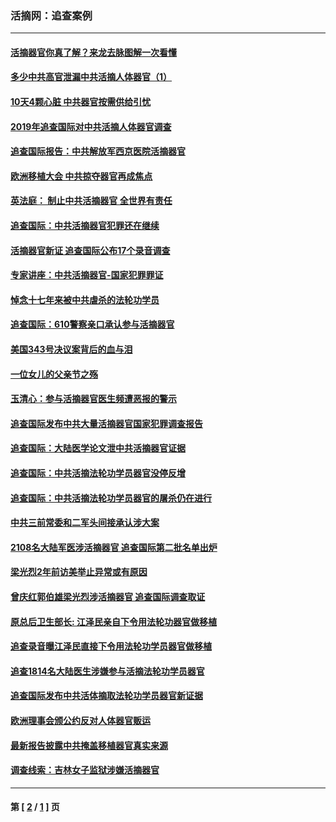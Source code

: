 ### 活摘网：追查案例
---
#### [活摘器官你真了解？来龙去脉图解一次看懂](../../pages/nf5880/n13013820.md?04260430) 
#### [多少中共高官泄漏中共活摘人体器官（1）](../../pages/nf5880/n12671234.md?04260430) 
#### [10天4颗心脏 中共器官按需供给引忧](../../pages/nf5880/n12326366.md?04260430) 
#### [2019年追查国际对中共活摘人体器官调查](../../pages/nf5880/n11917733.md?04260430) 
#### [追查国际报告：中共解放军西京医院活摘器官](../../pages/nf5880/n11838359.md?04260430) 
#### [欧洲移植大会 中共掠夺器官再成焦点](../../pages/nf5880/n11538883.md?04260430) 
#### [英法庭： 制止中共活摘器官 全世界有责任](../../pages/nf5880/n11330691.md?04260430) 
#### [追查国际：中共活摘器官犯罪还在继续](../../pages/nf5880/n11218301.md?04260430) 
#### [活摘器官新证 追查国际公布17个录音调查](../../pages/nf5880/n10897744.md?04260430) 
#### [专家讲座：中共活摘器官-国家犯罪罪证](../../pages/nf5880/n8828153.md?04260430) 
#### [悼念十七年来被中共虐杀的法轮功学员](../../pages/nf5880/n8124823.md?04260430) 
#### [追查国际：610警察亲口承认参与活摘器官](../../pages/nf5880/n8109067.md?04260430) 
#### [美国343号决议案背后的血与泪](../../pages/nf5880/n8020684.md?04260430) 
#### [一位女儿的父亲节之殇](../../pages/nf5880/n8014122.md?04260430) 
#### [玉清心：参与活摘器官医生频遭恶报的警示](../../pages/nf5880/n4637546.md?04260430) 
#### [追查国际发布中共大量活摘器官国家犯罪调查报告](../../pages/nf5880/n4613428.md?04260430) 
#### [追查国际：大陆医学论文泄中共活摘器官证据](../../pages/nf5880/n4608794.md?04260430) 
#### [追查国际：中共活摘法轮功学员器官没停反增](../../pages/nf5880/n4584075.md?04260430) 
#### [追查国际：中共活摘法轮功学员器官的屠杀仍在进行](../../pages/nf5880/n4299154.md?04260430) 
#### [中共三前常委和二军头间接承认涉大案](../../pages/nf5880/n4286244.md?04260430) 
#### [2108名大陆军医涉活摘器官 追查国际第二批名单出炉](../../pages/nf5880/n4284769.md?04260430) 
#### [梁光烈2年前访美举止异常或有原因](../../pages/nf5880/n4279686.md?04260430) 
#### [曾庆红郭伯雄梁光烈涉活摘器官 追查国际调查取证](../../pages/nf5880/n4278462.md?04260430) 
#### [原总后卫生部长: 江泽民亲自下令用法轮功器官做移植](../../pages/nf5880/n4263864.md?04260430) 
#### [追查录音曝江泽民直接下令用法轮功学员器官做移植](../../pages/nf5880/n4261268.md?04260430) 
#### [追查1814名大陆医生涉嫌参与活摘法轮功学员器官](../../pages/nf5880/n4259055.md?04260430) 
#### [追查国际发布中共活体摘取法轮功学员器官新证据](../../pages/nf5880/n4258255.md?04260430) 
#### [欧洲理事会颁公约反对人体器官贩运](../../pages/nf5880/n4206955.md?04260430) 
#### [最新报告披露中共掩盖移植器官真实来源](../../pages/nf5880/n4140084.md?04260430) 
#### [调查线索：吉林女子监狱涉嫌活摘器官](../../pages/nf5880/n4044366.md?04260430) 

---
#### 第 [ [2](./2.md?04260430) / [1](./1.md?04260430) ] 页
